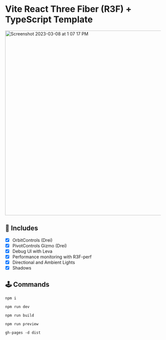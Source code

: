# Vite React Three Fiber (R3F) + TypeScript Template

<img width="600" alt="Screenshot 2023-03-08 at 1 07 17 PM" src="https://user-images.githubusercontent.com/3608140/223794572-c4b4020f-a855-43c5-937b-bef6ef85e03c.png">

## 🔋 Includes

- [x] OrbitControls (Drei)
- [x] PivotControls Gizmo (Drei)
- [x] Debug UI with Leva
- [x] Performance monitoring with R3F-perf
- [x] Directional and Ambient Lights
- [x] Shadows

## 🕹️ Commands

`npm i`

`npm run dev`

`npm run build`

`npm run preview`

`gh-pages -d dist`
